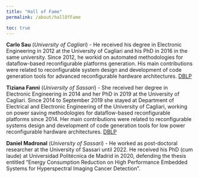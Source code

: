 ```yaml
---
title: "Hall of Fame"
permalink: /about/hallOfFame

toc: true
---
```



**Carlo Sau** (_University of Cagliari_) -  He received his degree in Electronic Engineering in 2012 at the University of Cagliari and his PhD in 2016 in the same university. Since 2012, he workid on automated methodologies for dataflow-based reconfigurable platforms generation. His main contributions were related to reconfigurable system design and development of code generation tools for advanced reconfigurable hardware architectures. [DBLP](https://dblp.org/pers/hd/s/Sau:Carlo)

**Tiziana Fanni** (_University of Sassari_) - She received her degree in Electronic Engineering in 2014 and her PhD in 2019 at the University of Cagliari. Since 2014 to September 2019 she stayed at Department of Electrical and Electronic Engineering of the University of Cagliari, working on power saving methodologies for dataflow-based reconfigurable platforms since 2014. Her main contributions were related to reconfigurable systems design and development of code generation tools for low power reconfigurable hardware architectures. [DBLP](https://dblp.org/pers/hd/f/Fanni:Tiziana)

**Daniel Madronal** (_University of Sassari_) - He worked as post-doctoral researcher at the University of Sassari until 2022. He received his PhD (cum laude) at Universidad Politécnica de Madrid in 2020, defending the thesis entitled “Energy Consumption Reduction on High Performance Embedded Systems for Hyperspectral Imaging Cancer Detection”.
